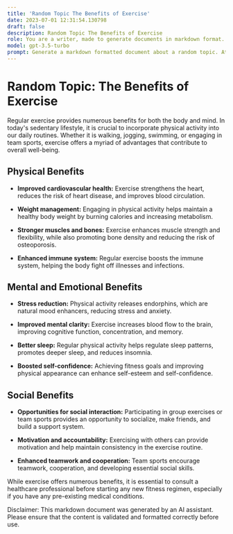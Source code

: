 ```yaml
---
title: 'Random Topic The Benefits of Exercise'
date: 2023-07-01 12:31:54.130798
draft: false
description: Random Topic The Benefits of Exercise
role: You are a writer, made to generate documents in markdown format. It is very important that all of the documents you generate are in valid markdown format.
model: gpt-3.5-turbo
prompt: Generate a markdown formatted document about a random topic. At the bottom, include a disclaimer explaining that the document was generated by you. The first line of the document should be the title. Make sure that the entire document is in proper markdown format, using a mix of various tags to make the document visually appealing.
---
```


# Random Topic: The Benefits of Exercise

Regular exercise provides numerous benefits for both the body and mind. In today's sedentary lifestyle, it is crucial to incorporate physical activity into our daily routines. Whether it is walking, jogging, swimming, or engaging in team sports, exercise offers a myriad of advantages that contribute to overall well-being.

## Physical Benefits

- **Improved cardiovascular health:** Exercise strengthens the heart, reduces the risk of heart disease, and improves blood circulation.

- **Weight management:** Engaging in physical activity helps maintain a healthy body weight by burning calories and increasing metabolism.

- **Stronger muscles and bones:** Exercise enhances muscle strength and flexibility, while also promoting bone density and reducing the risk of osteoporosis.

- **Enhanced immune system:** Regular exercise boosts the immune system, helping the body fight off illnesses and infections.

## Mental and Emotional Benefits

- **Stress reduction:** Physical activity releases endorphins, which are natural mood enhancers, reducing stress and anxiety.

- **Improved mental clarity:** Exercise increases blood flow to the brain, improving cognitive function, concentration, and memory.

- **Better sleep:** Regular physical activity helps regulate sleep patterns, promotes deeper sleep, and reduces insomnia.

- **Boosted self-confidence:** Achieving fitness goals and improving physical appearance can enhance self-esteem and self-confidence.

## Social Benefits

- **Opportunities for social interaction:** Participating in group exercises or team sports provides an opportunity to socialize, make friends, and build a support system.

- **Motivation and accountability:** Exercising with others can provide motivation and help maintain consistency in the exercise routine.

- **Enhanced teamwork and cooperation:** Team sports encourage teamwork, cooperation, and developing essential social skills.

While exercise offers numerous benefits, it is essential to consult a healthcare professional before starting any new fitness regimen, especially if you have any pre-existing medical conditions.

Disclaimer: This markdown document was generated by an AI assistant. Please ensure that the content is validated and formatted correctly before use.